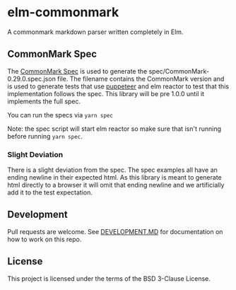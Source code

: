 # elm-commonmark
A commonmark markdown parser written completely in Elm.

## CommonMark Spec

The [CommonMark Spec](https://github.com/commonmark/commonmark-spec) is used to generate the
spec/CommonMark-0.29.0.spec.json file. The filename contains the CommonMark version and is used to generate
tests that use [puppeteer](https://pptr.dev/) and elm reactor to test that this implementation follows the
spec. This library will be pre 1.0.0 until it implements the full spec.

You can run the specs via `yarn spec`

Note: the spec script will start elm reactor so make sure that isn't running before running `yarn spec`.

### Slight Deviation

There is a slight deviation from the spec. The spec examples all have an ending newline in their expected html. As
this library is meant to generate html directly to a browser it will omit that ending newline and we
artificially add it to the test expectation.

## Development

Pull requests are welcome. See [DEVELOPMENT.MD](./DEVELOPMENT.MD) for documentation on how to work on this repo.

## License
This project is licensed under the terms of the BSD 3-Clause License.
